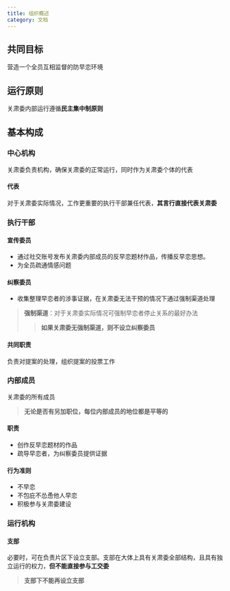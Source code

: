 ```yaml
---
title: 组织概述
category: 文档
---
```

## 共同目标
营造一个全员互相监督的防早恋环境
## 运行原则
关肃委内部运行遵循**民主集中制原则**
## 基本构成
### 中心机构
关肃委负责机构，确保关肃委的正常运行，同时作为关肃委个体的代表
#### 代表
对于关肃委实际情况，工作更重要的执行干部兼任代表，**其言行直接代表关肃委**
### 执行干部
#### 宣传委员
- 通过社交账号发布关肃委内部成员的反早恋题材作品，传播反早恋思想。
- 为全员疏通情感问题
#### 纠察委员
- 收集整理早恋者的涉事证据，在关肃委无法干预的情况下通过强制渠道处理
> **强制渠道**：对于关肃委实际情况可强制早恋者停止关系的最好办法
>> **如果关肃委无强制渠道，则不设立纠察委员**
#### 共同职责
负责对提案的处理，组织提案的投票工作
### 内部成员
关肃委的所有成员
> **无论是否有另加职位，每位内部成员的地位都是平等的**
#### 职责
- 创作反早恋题材的作品
- 疏导早恋者，为纠察委员提供证据
#### 行为准则
- 不早恋
- 不包庇不怂恿他人早恋
- 积极参与关肃委建设
### 运行机构
#### 支部
必要时，可在负责片区下设立支部。支部在大体上具有关肃委全部结构，且具有独立运行的权力，**但不能直接参与工交委**
> **支部下不能再设立支部**



